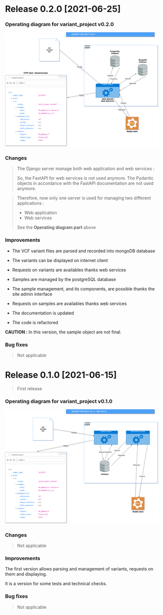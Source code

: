 # Release 0.2.0 [2021-06-25]

### Operating diagram for variant_project v0.2.0

![Operation diagram for variant_project v0.2.0](doc/img/operating_diagram_variant_project_v0.2.0.png)

### Changes

> The Django server manage both web application and web services :
>
> So, the FastAPI for web services is not used anymore.
> The Pydantic objects in accordance with the FastAPI documentation are not used anymore.

> Therefore, now only one server is used for managing two different applications :
> 
>- Web application
>- Web services
> 
> See the **Operating diagram part** above


### Improvements

- The VCF variant files are parsed and recorded into mongoDB database
- The variants can be displayed on internet client
- Requests on variants are availables thanks web services


- Samples are managed by the postgreSQL database
- The sample management, and its components, are possible thanks the site admin interface
- Requests on samples are availables thanks web services


- The documentation is updated
- The code is refactored

**CAUTION :** In this version, the sample object are not final.


### Bug fixes

> Not applicable


# Release 0.1.0 [2021-06-15]

> First release

### Operating diagram for variant_project v0.1.0

![Operation diagram for variant_projet v0.1.0](doc/img/operating_diagram_variant_project_v0.1.0.png)


### Changes

> Not applicable

### Improvements

The first version allows parsing and management of variants, requests on them and displaying.

It is a version for some tests and technical checks.

### Bug fixes

> Not applicable

